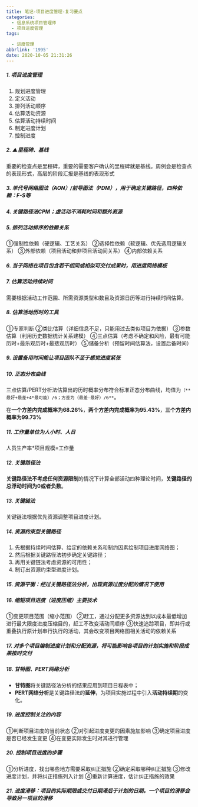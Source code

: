 ```yaml
---
title: 笔记-项目进度管理-复习要点
categories:
  - 信息系统项目管理师
  - 项目进度管理
tags:

  - 进度管理
abbrlink: '1995'
date: 2020-10-05 21:31:26
---
```


##### 1. 项目进度管理

1. 规划进度管理
2. 定义活动
3. 排列活动顺序
4. 估算活动资源
5. 估算活动持续时间
6. 制定进度计划
7. 控制进度

<!-- more -->

##### 2. ▲里程碑、基线

重要的检查点是里程碑，重要的需要客户确认的里程碑就是基线。周例会是检查点的表现形式，高层的阶段汇报是基线的表现形式

##### 3. 单代号网络图法（AON）/前导图法（PDM），用于确定关键路径，四种依赖：F-S等

##### 4. 关键路径法CPM；虚活动不消耗时间和额外资源

##### 5. 排列活动排序的依赖关系

①强制性依赖（硬逻辑、工艺关系）
②选择性依赖（软逻辑、优先选用逻辑关系）
③外部依赖（项目活动和非项目活动间关系）
④内部依赖关系

##### 6. 当子网络在项目包含若干相同或相似可交付成果时，用进度网络模板

##### 7. 估算活动持续时间

需要根据活动工作范围、所需资源类型和数目及资源日历等进行持续时间估算。

##### 8. 估算活动历时的工具

①专家判断
②类比估算（详细信息不足，只能用过去类似项目为依据）
③参数估算（利用历史数据统计关系建模）
④三点估算（考虑不确定和风险，最有可能历时+最乐观历时+最悲观历时）
⑤储备分析（预留时间估算法，设置后备时间）

##### 9. 设置备用时间能让项目团队不至于感觉进度紧张

##### 10. 正态分布曲线

三点估算/PERT分析法估算出的历时概率分布符合标准正态分布曲线，均值为```（**最好+最差+4*最可能）/6；方差为（最差-最好）/6**```。

在**一个方差内完成概率为68.26%**，**两个方差内完成概率为95.43%**，**三个方差内概率为99.73%**

##### 11. 工作量单位为人小时、人日

人员生产率*项目规模=工作量

##### 12. 关键路径法

**关键路径法不考虑任何资源限制**的情况下计算全部活动四种理论时间，**关键路径的总浮动时间为0或者负数**。

##### 13. 关键链法

关键链法根据优先资源调整项目进度计划。

##### 14. 资源约束型关键路径

1. 先根据持续时间估算、给定的依赖关系和制约因素绘制项目进度网络图；
2. 然后根据关键路径法初步确定关键路径；
3. 再用关键链法考虑资源的可用性；
4. 制订出资源约束型进度计划。

##### 15. 资源平衡：经过关键路径法分析，出现资源过度分配的情况下使用

##### 16. 缩短项目进度（进度压缩）主要技术

①变更项目范围（缩小范围）
②赶工，通过分配更多资源达到以成本最低增加进行最大限度进度压缩目的，赶工不改变活动间顺序
③快速追踪项目，即并行或重叠执行原计划串行执行的活动，其会改变项目网络图相关活动的依赖关系

##### 17. 对多个项目编制进度计划和分配资源，将可能影响各项目的计划实施和阶段成果按时交付

##### 18. 甘特图、PERT网络分析

- **甘特图**将关键路径法分析的结果应用到项目日程表中；
- **PERT网络分析**是关键路径法的**延伸**，为项目实施过程中引入**活动持续期**的变化。

##### 19. 进度控制关注的内容

①判断项目进度的当前状态
②对引起进度变更的因素施加影响
③确定项目进度是否已经发生变更
④在变更实际发生时对其进行管理

##### 20. 控制项目进度的步骤

①分析进度，找出哪些地方需要采取纠正措施
②确定采取哪种纠正措施
③修改进度计划，并将纠正措施列入计划
④重新计算进度，估计纠正措施的效果

##### 21. 进度滑移：项目的实际期限或交付日期滞后于计划的日期。一个项目的滑移会导致另一项目的滑移
